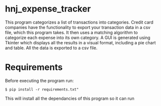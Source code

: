 # hnj_expense_tracker

This program categorizes a list of transactions into categories. Credit card companies have the functionality to export your transaction data in a csv file,
which this program takes. It then uses a matching algorithm to categorize each expense into its own category. A GUI is generated using Tkinter which displays
all the results in a visual format, including a pie chart and table. All the data is exported to a csv file.

# Requirements

Before executing the program run:
```
$ pip install -r requirements.txt"
```
This will install all the dependancies of this program so it can run
